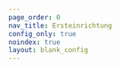 ```yaml
---
page_order: 0
nav_title: Ersteinrichtung
config_only: true
noindex: true
layout: blank_config
---
```

